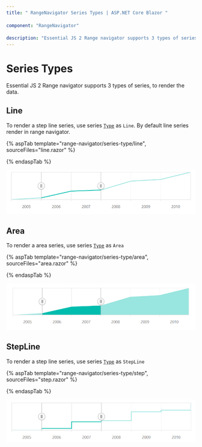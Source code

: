 ```yaml
---
title: " RangeNavigator Series Types | ASP.NET Core Blazor "

component: "RangeNavigator"

description: "Essential JS 2 Range navigator supports 3 types of series, to render the data."
---
```


# Series Types

Essential JS 2 Range navigator supports 3 types of series, to render the data.

<!-- markdownlint-disable MD036 -->

## Line

<!-- markdownlint-disable MD036 -->

To render a step line series, use series [`Type`](https://help.syncfusion.com/cr/blazor/Syncfusion.Blazor~Syncfusion.Blazor.Charts.RangeNavigatorSeries~Type.html) as `Line`. By default line series render in range navigator.

{% aspTab template="range-navigator/series-type/line", sourceFiles="line.razor" %}

{% endaspTab %}

![Line](images/series-type/line.png)

## Area

To render a area series, use series [`Type`](https://help.syncfusion.com/cr/blazor/Syncfusion.Blazor~Syncfusion.Blazor.Charts.RangeNavigatorSeries~Type.html) as `Area`

{% aspTab template="range-navigator/series-type/area", sourceFiles="area.razor" %}

{% endaspTab %}

![Area](images/series-type/area.png)

## StepLine

To render a step line series, use series [`Type`](https://help.syncfusion.com/cr/blazor/Syncfusion.Blazor~Syncfusion.Blazor.Charts.RangeNavigatorSeries~Type.html) as `StepLine`

{% aspTab template="range-navigator/series-type/step", sourceFiles="step.razor" %}

{% endaspTab %}

![StepLine](images/series-type/stepline.png)